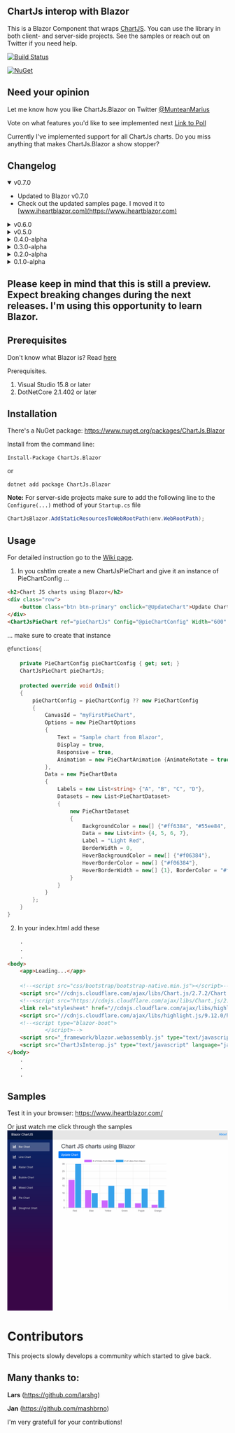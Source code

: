 ## ChartJs interop with Blazor



This is a Blazor Component that wraps [ChartJS](https://github.com/chartjs/Chart.js).
You can use the library in both client- and server-side projects. See the samples or reach out on Twitter if you need help.

[![Build Status](https://dev.azure.com/marius-muntean/ChartJs.Blazor/_apis/build/status/ChartJs.Blazor-SamplesSite)](https://dev.azure.com/marius-muntean/ChartJs.Blazor/_build/latest?definitionId=4)



[![NuGet](https://img.shields.io/badge/ChartJs.Blazor-Latest-brightgreen.svg?style=popout)](https://www.nuget.org/packages/ChartJs.Blazor)



## Need your opinion

Let me know how you like ChartJs.Blazor on Twitter [@MunteanMarius](https://twitter.com/@MunteanMarius )

Vote on what features you'd like to see implemented next
[Link to Poll](https://linkto.run/p/CTWCSM51)

Currently I've implemented support for all ChartJs charts. Do you miss anything that makes ChartJs.Blazor a show stopper?

## Changelog
<details open="open">
<summary>v0.7.0</summary>

* Updated to Blazor v0.7.0
* Check out the updated samples page. I moved it to [www.iheartblazor.com](https://www.iheartblazor.com)

</details>

<details>
<summary>v0.6.0</summary>

* Extended the support for Legent Item click and hover evnt handler.
* Check out the updated samples page. You can now interact with the chart dataset.

</details>

<details><summary>v0.5.0</summary>

* Added support for Chart Legends with custom Js functions for handling onClick, onHover events for Legend Items.
* Check out the updated samples page. You can now interact with the chart dataset.

</details>

<details ><summary>0.4.0-alpha</summary>

* Simplified some behind-the-scenes code
* Added support for Scatter Chart
* Improved the samples and updated the gif
</details>

<details><summary>0.3.0-alpha</summary>

* Updated object model that exposes even more features of ChartJs
* Added support for Polar Area Chart
</details>

<details><summary>0.2.0-alpha</summary>

* Updated object model that exposes more features of ChartJs
</details>

<details><summary>0.1.0-alpha</summary>

* Initial release. 
* Support for almost all charts from ChartJs, including: LineChart, BarChart, RadarCart, Doughnut- and Pie-Chart, BubbleChart, MixedChart
</details>

## Please keep in mind that this is still a preview. Expect breaking changes during the next releases. I'm using this opportunity to learn Blazor.

## Prerequisites

Don't know what Blazor is? Read [here](https://github.com/aspnet/Blazor)

Prerequisites.

1. Visual Studio 15.8 or later
2. DotNetCore 2.1.402 or later


## Installation 

There's a NuGet package: https://www.nuget.org/packages/ChartJs.Blazor

Install from the command line:

```
Install-Package ChartJs.Blazor
```
or 
```
dotnet add package ChartJs.Blazor
```
**Note:** For server-side projects make sure to add the following line to the `Configure(...)` method of your `Startup.cs` file
```csharp
ChartJsBlazor.AddStaticResourcesToWebRootPath(env.WebRootPath);
```

## Usage

For detailed instruction go to the [Wiki page](https://github.com/mariusmuntean/ChartJs.Blazor/wiki). 

1. In you cshtlm create a new ChartJsPieChart and give it an instance of PieChartConfig ...

```html
<h2>Chart JS charts using Blazor</h2>
<div class="row">
    <button class="btn btn-primary" onclick="@UpdateChart">Update Chart </button>
</div>
<ChartJsPieChart ref="pieChartJs" Config="@pieChartConfig" Width="600" Height="300"/>
```

... make sure to create that instance
```csharp
@functions{

    private PieChartConfig pieChartConfig { get; set; }
    ChartJsPieChart pieChartJs;

    protected override void OnInit()
    {
        pieChartConfig = pieChartConfig ?? new PieChartConfig
        {
            CanvasId = "myFirstPieChart",
            Options = new PieChartOptions
            {
                Text = "Sample chart from Blazor",
                Display = true,
                Responsive = true,
                Animation = new PieChartAnimation {AnimateRotate = true, AnimateScale = true}
            },
            Data = new PieChartData
            {
                Labels = new List<string> {"A", "B", "C", "D"},
                Datasets = new List<PieChartDataset>
                {
                    new PieChartDataset
                    {
                        BackgroundColor = new[] {"#ff6384", "#55ee84", "#4463ff", "#efefef"},
                        Data = new List<int> {4, 5, 6, 7},
                        Label = "Light Red",
                        BorderWidth = 0,
                        HoverBackgroundColor = new[] {"#f06384"},
                        HoverBorderColor = new[] {"#f06384"},
                        HoverBorderWidth = new[] {1}, BorderColor = "#ffffff",
                    }
                }
            }
        };
    }
}
```

2. In your index.html add these

```html
    .
    .
    .
<body>
    <app>Loading...</app>

    <!--<script src="css/bootstrap/bootstrap-native.min.js"></script>-->
    <script src="//cdnjs.cloudflare.com/ajax/libs/Chart.js/2.7.2/Chart.min.js"></script>
    <!--<script src="https://cdnjs.cloudflare.com/ajax/libs/Chart.js/2.5.0/Chart.bundle.min.js"></script>-->
    <link rel="stylesheet" href="//cdnjs.cloudflare.com/ajax/libs/highlight.js/9.12.0/styles/default.min.css">
    <script src="//cdnjs.cloudflare.com/ajax/libs/highlight.js/9.12.0/highlight.min.js"></script>
    <!--<script type="blazor-boot">
            </script>-->
    <script src="_framework/blazor.webassembly.js" type="text/javascript" language="javascript"></script>
    <script src="ChartJsInterop.js" type="text/javascript" language="javascript"></script>
</body>
    .
    .
    .
```


## Samples

Test it in your browser: https://www.iheartblazor.com/


Or just watch me click through the samples
![Charts](samples/ChartJs.Blazor.gif)



# Contributors
This projects slowly develops a community which started to give back.
## Many thanks to: #
 **Lars** (https://github.com/larshg)
 
 **Jan** (https://github.com/mashbrno)

 I'm very gratefull for your contributions!